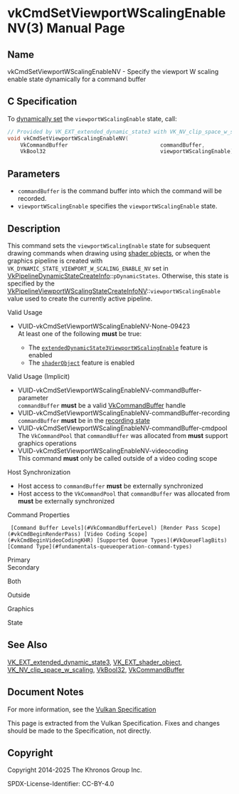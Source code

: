 # vkCmdSetViewportWScalingEnableNV(3) Manual Page

## Name

vkCmdSetViewportWScalingEnableNV - Specify the viewport W scaling enable state dynamically for a command buffer



## [](#_c_specification)C Specification

To [dynamically set](https://registry.khronos.org/vulkan/specs/latest/html/vkspec.html#pipelines-dynamic-state) the `viewportWScalingEnable` state, call:

```c++
// Provided by VK_EXT_extended_dynamic_state3 with VK_NV_clip_space_w_scaling, VK_EXT_shader_object with VK_NV_clip_space_w_scaling
void vkCmdSetViewportWScalingEnableNV(
    VkCommandBuffer                             commandBuffer,
    VkBool32                                    viewportWScalingEnable);
```

## [](#_parameters)Parameters

- `commandBuffer` is the command buffer into which the command will be recorded.
- `viewportWScalingEnable` specifies the `viewportWScalingEnable` state.

## [](#_description)Description

This command sets the `viewportWScalingEnable` state for subsequent drawing commands when drawing using [shader objects](https://registry.khronos.org/vulkan/specs/latest/html/vkspec.html#shaders-objects), or when the graphics pipeline is created with `VK_DYNAMIC_STATE_VIEWPORT_W_SCALING_ENABLE_NV` set in [VkPipelineDynamicStateCreateInfo](https://registry.khronos.org/vulkan/specs/latest/man/html/VkPipelineDynamicStateCreateInfo.html)::`pDynamicStates`. Otherwise, this state is specified by the [VkPipelineViewportWScalingStateCreateInfoNV](https://registry.khronos.org/vulkan/specs/latest/man/html/VkPipelineViewportWScalingStateCreateInfoNV.html)::`viewportWScalingEnable` value used to create the currently active pipeline.

Valid Usage

- [](#VUID-vkCmdSetViewportWScalingEnableNV-None-09423)VUID-vkCmdSetViewportWScalingEnableNV-None-09423  
  At least one of the following **must** be true:
  
  - The [`extendedDynamicState3ViewportWScalingEnable`](#features-extendedDynamicState3ViewportWScalingEnable) feature is enabled
  - The [`shaderObject`](#features-shaderObject) feature is enabled

Valid Usage (Implicit)

- [](#VUID-vkCmdSetViewportWScalingEnableNV-commandBuffer-parameter)VUID-vkCmdSetViewportWScalingEnableNV-commandBuffer-parameter  
  `commandBuffer` **must** be a valid [VkCommandBuffer](https://registry.khronos.org/vulkan/specs/latest/man/html/VkCommandBuffer.html) handle
- [](#VUID-vkCmdSetViewportWScalingEnableNV-commandBuffer-recording)VUID-vkCmdSetViewportWScalingEnableNV-commandBuffer-recording  
  `commandBuffer` **must** be in the [recording state](#commandbuffers-lifecycle)
- [](#VUID-vkCmdSetViewportWScalingEnableNV-commandBuffer-cmdpool)VUID-vkCmdSetViewportWScalingEnableNV-commandBuffer-cmdpool  
  The `VkCommandPool` that `commandBuffer` was allocated from **must** support graphics operations
- [](#VUID-vkCmdSetViewportWScalingEnableNV-videocoding)VUID-vkCmdSetViewportWScalingEnableNV-videocoding  
  This command **must** only be called outside of a video coding scope

Host Synchronization

- Host access to `commandBuffer` **must** be externally synchronized
- Host access to the `VkCommandPool` that `commandBuffer` was allocated from **must** be externally synchronized

Command Properties

     [Command Buffer Levels](#VkCommandBufferLevel) [Render Pass Scope](#vkCmdBeginRenderPass) [Video Coding Scope](#vkCmdBeginVideoCodingKHR) [Supported Queue Types](#VkQueueFlagBits) [Command Type](#fundamentals-queueoperation-command-types)

Primary  
Secondary

Both

Outside

Graphics

State

## [](#_see_also)See Also

[VK\_EXT\_extended\_dynamic\_state3](https://registry.khronos.org/vulkan/specs/latest/man/html/VK_EXT_extended_dynamic_state3.html), [VK\_EXT\_shader\_object](https://registry.khronos.org/vulkan/specs/latest/man/html/VK_EXT_shader_object.html), [VK\_NV\_clip\_space\_w\_scaling](https://registry.khronos.org/vulkan/specs/latest/man/html/VK_NV_clip_space_w_scaling.html), [VkBool32](https://registry.khronos.org/vulkan/specs/latest/man/html/VkBool32.html), [VkCommandBuffer](https://registry.khronos.org/vulkan/specs/latest/man/html/VkCommandBuffer.html)

## [](#_document_notes)Document Notes

For more information, see the [Vulkan Specification](https://registry.khronos.org/vulkan/specs/latest/html/vkspec.html#vkCmdSetViewportWScalingEnableNV)

This page is extracted from the Vulkan Specification. Fixes and changes should be made to the Specification, not directly.

## [](#_copyright)Copyright

Copyright 2014-2025 The Khronos Group Inc.

SPDX-License-Identifier: CC-BY-4.0